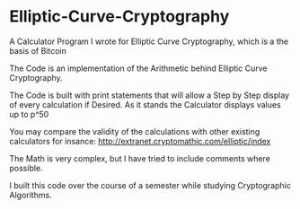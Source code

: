 # Elliptic-Curve-Cryptography
A Calculator Program I wrote for Elliptic Curve Cryptography, which is a the basis of Bitcoin 

The Code is an implementation of the Arithmetic behind Elliptic Curve Cryptography. 

The Code is built with print statements that will allow a Step by Step display of every calculation if Desired.
As it stands the Calculator displays values up to p^50 

You may compare the validity of the calculations with other existing calculators for insance:
http://extranet.cryptomathic.com/elliptic/index

The Math is very complex, but I have tried to include comments where possible.

I built this code over the course of a semester while studying Cryptographic Algorithms.

